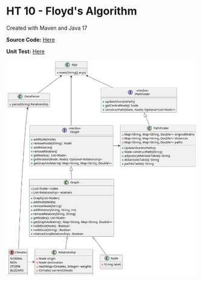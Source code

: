 # HT 10 - Floyd's Algorithm

Created with Maven and Java 17

**Source Code:** [Here](https://github.com/DanielRasho/HT-10/tree/main/src/main/java/com/uvg/gt)

**Unit Test:** [Here](https://github.com/DanielRasho/HT-10/tree/main/src/test/java/com/uvg/gt)

![](classes_UML.png)
